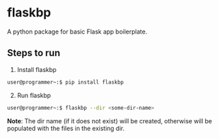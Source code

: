 # flaskbp

A python package for basic Flask app boilerplate.

## Steps to run

1. Install flaskbp

```bash
user@programmer~:$ pip install flaskbp
```

2. Run flaskbp

```bash
user@programmer~:$ flaskbp --dir <some-dir-name>
```

**Note**: The dir name (if it does not exist) will be created, otherwise will be populated with the files in the existing dir.